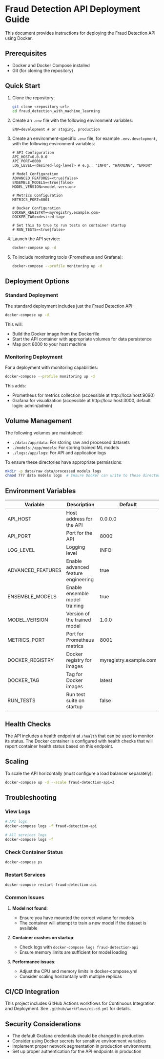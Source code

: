 # Fraud Detection API Deployment Guide

This document provides instructions for deploying the Fraud Detection API using Docker.

## Prerequisites

- Docker and Docker Compose installed
- Git (for cloning the repository)

## Quick Start

1. Clone the repository:

   ```bash
   git clone <repository-url>
   cd fraud_detection_with_machine_learning
   ```

2. Create an `.env` file with the following environment variables:

   ```
   ENV=development # or staging, production
   ```

3. Create an environment-specific `.env` file, for example `.env.development`, with the following environment variables:

   ```
   # API Configuration
   API_HOST=0.0.0.0
   API_PORT=8000
   LOG_LEVEL=<desired-log-level> # e.g., "INFO", "WARNING", "ERROR"

   # Model Configuration
   ADVANCED_FEATURES=<true|false>
   ENSEMBLE_MODELS=<true|false>
   MODEL_VERSION=<model-version>

   # Metrics Configuration
   METRICS_PORT=8001

   # Docker Configuration
   DOCKER_REGISTRY=<myregistry.example.com>
   DOCKER_TAG=<desired-tag>

   # Set this to true to run tests on container startup
   # RUN_TESTS=<true|false>
   ```

4. Launch the API service:

   ```bash
   docker-compose up -d
   ```

5. To include monitoring tools (Prometheus and Grafana):
   ```bash
   docker-compose --profile monitoring up -d
   ```

## Deployment Options

### Standard Deployment

The standard deployment includes just the Fraud Detection API:

```bash
docker-compose up -d
```

This will:

- Build the Docker image from the Dockerfile
- Start the API container with appropriate volumes for data persistence
- Map port 8000 to your host machine

### Monitoring Deployment

For a deployment with monitoring capabilities:

```bash
docker-compose --profile monitoring up -d
```

This adds:

- Prometheus for metrics collection (accessible at http://localhost:9090)
- Grafana for visualization (accessible at http://localhost:3000, default login: admin/admin)

## Volume Management

The following volumes are maintained:

- `./data:/app/data`: For storing raw and processed datasets
- `./models:/app/models`: For storing trained ML models
- `./logs:/app/logs`: For API and application logs

To ensure these directories have appropriate permissions:

```bash
mkdir -p data/raw data/processed models logs
chmod 777 data models logs  # Ensure Docker can write to these directories
```

## Environment Variables

| Variable          | Description                         | Default                |
| ----------------- | ----------------------------------- | ---------------------- |
| API_HOST          | Host address for the API            | 0.0.0.0                |
| API_PORT          | Port for the API                    | 8000                   |
| LOG_LEVEL         | Logging level                       | INFO                   |
| ADVANCED_FEATURES | Enable advanced feature engineering | true                   |
| ENSEMBLE_MODELS   | Enable ensemble model training      | true                   |
| MODEL_VERSION     | Version of the trained model        | 1.0.0                  |
| METRICS_PORT      | Port for Prometheus metrics         | 8001                   |
| DOCKER_REGISTRY   | Docker registry for images          | myregistry.example.com |
| DOCKER_TAG        | Tag for Docker images               | latest                 |
| RUN_TESTS         | Run test suite on startup           | false                  |

## Health Checks

The API includes a health endpoint at `/health` that can be used to monitor its status. The Docker container is configured with health checks that will report container health status based on this endpoint.

## Scaling

To scale the API horizontally (must configure a load balancer separately):

```bash
docker-compose up -d --scale fraud-detection-api=3
```

## Troubleshooting

### View Logs

```bash
# API logs
docker-compose logs -f fraud-detection-api

# All services logs
docker-compose logs -f
```

### Check Container Status

```bash
docker-compose ps
```

### Restart Services

```bash
docker-compose restart fraud-detection-api
```

### Common Issues

1. **Model not found**:

   - Ensure you have mounted the correct volume for models
   - The container will attempt to train a new model if the dataset is available

2. **Container crashes on startup**:

   - Check logs with `docker-compose logs fraud-detection-api`
   - Ensure memory limits are sufficient for model loading

3. **Performance issues**:
   - Adjust the CPU and memory limits in docker-compose.yml
   - Consider scaling horizontally with multiple replicas

## CI/CD Integration

This project includes GitHub Actions workflows for Continuous Integration and Deployment. See `.github/workflows/ci-cd.yml` for details.

## Security Considerations

- The default Grafana credentials should be changed in production
- Consider using Docker secrets for sensitive environment variables
- Implement proper network segmentation in production environments
- Set up proper authentication for the API endpoints in production
